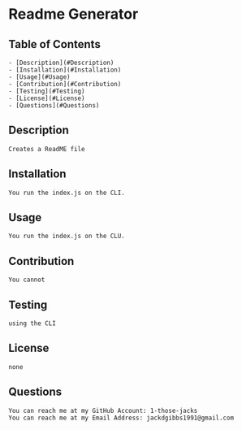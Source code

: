 # Readme Generator
## Table of Contents
	- [Description](#Description)
	- [Installation](#Installation)
	- [Usage](#Usage)
	- [Contribution](#Contribution)
	- [Testing](#Testing)
	- [License](#License)
	- [Questions](#Questions)

## Description
	Creates a ReadME file

## Installation
	You run the index.js on the CLI.

## Usage
	You run the index.js on the CLU.

## Contribution
	You cannot 

## Testing
	using the CLI

## License
	none

## Questions
	You can reach me at my GitHub Account: 1-those-jacks
	You can reach me at my Email Address: jackdgibbs1991@gmail.com